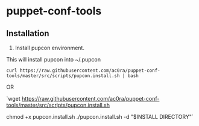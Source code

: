 # puppet-conf-tools




## Installation

1. Install pupcon environment.

This will install pupcon into ~/.pupcon

`curl https://raw.githubusercontent.com/ac0ra/puppet-conf-tools/master/src/scripts/pupcon.install.sh | bash`

OR

`wget https://raw.githubusercontent.com/ac0ra/puppet-conf-tools/master/src/scripts/pupcon.install.sh

chmod +x pupcon.install.sh
./pupcon.install.sh -d "$INSTALL DIRECTORY"`


